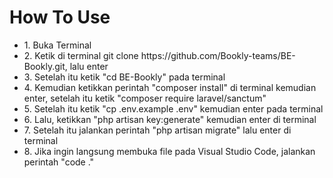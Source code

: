 <h1>How To Use</h1>
<p>
<ul>
  <li>1. Buka Terminal</li>
  <li>2. Ketik di terminal git clone https://github.com/Bookly-teams/BE-Bookly.git, lalu enter</li>
  <li>3. Setelah itu ketik "cd BE-Bookly" pada terminal</li>
  <li>4. Kemudian ketikkan perintah "composer install" di terminal kemudian enter, setelah itu ketik "composer require laravel/sanctum"</li>
  <li>5. Setelah itu ketik "cp .env.example .env" kemudian enter pada terminal</li>
  <li>6. Lalu, ketikkan "php artisan key:generate" kemudian enter di terminal</li>
  <li>7. Setelah itu jalankan perintah "php artisan migrate" lalu enter di terminal</li>
  <li>8. Jika ingin langsung membuka file pada Visual Studio Code, jalankan perintah "code ."</li>
</ul>
</p>
